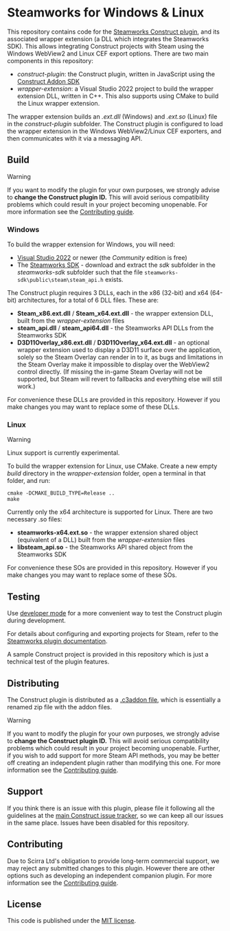 # Steamworks for Windows & Linux

This repository contains code for the [Steamworks Construct plugin](https://www.construct.net/en/make-games/addons/1105/steamworks), and its associated wrapper extension (a DLL which integrates the Steamworks SDK). This allows integrating Construct projects with Steam using the Windows WebView2 and Linux CEF export options. There are two main components in this repository:

- *construct-plugin*: the Construct plugin, written in JavaScript using the [Construct Addon SDK](https://github.com/Scirra/Construct-Addon-SDK)
- *wrapper-extension*: a Visual Studio 2022 project to build the wrapper extension DLL, written in C++. This also supports using CMake to build the Linux wrapper extension.

The wrapper extension builds an *.ext.dll* (Windows) and *.ext.so* (Linux) file in the *construct-plugin* subfolder. The Construct plugin is configured to load the wrapper extension in the Windows WebView2/Linux CEF exporters, and then communicates with it via a messaging API.

## Build

> [!WARNING]
> If you want to modify the plugin for your own purposes, we strongly advise to **change the Construct plugin ID.** This will avoid serious compatibility problems which could result in your project becoming unopenable. For more information see the [Contributing guide](https://github.com/Scirra/Construct-Plugin-Steamworks/blob/main/CONTRIBUTING.md).

### Windows
To build the wrapper extension for Windows, you will need:

- [Visual Studio 2022](https://visualstudio.microsoft.com/downloads/) or newer (the *Community* edition is free)
- The [Steamworks SDK](https://partner.steamgames.com/doc/sdk) - download and extract the *sdk* subfolder in the *steamworks-sdk* subfolder such that the file `steamworks-sdk\public\steam\steam_api.h` exists.

The Construct plugin requires 3 DLLs, each in the x86 (32-bit) and x64 (64-bit) architectures, for a total of 6 DLL files. These are:

- **Steam_x86.ext.dll** / **Steam_x64.ext.dll** - the wrapper extension DLL, built from the *wrapper-extension* files
- **steam_api.dll** / **steam_api64.dll** - the Steamworks API DLLs from the Steamworks SDK
- **D3D11Overlay_x86.ext.dll** / **D3D11Overlay_x64.ext.dll** - an optional wrapper extension used to display a D3D11 surface over the application, solely so the Steam Overlay can render in to it, as bugs and limitations in the Steam Overlay make it impossible to display over the WebView2 control directly. (If missing the in-game Steam Overlay will not be supported, but Steam will revert to fallbacks and everything else will still work.)

For convenience these DLLs are provided in this repository. However if you make changes you may want to replace some of these DLLs.

### Linux

> [!WARNING]
> Linux support is currently experimental.

To build the wrapper extension for Linux, use CMake. Create a new empty *build* directory in the *wrapper-extension* folder, open a terminal in that folder, and run:

```
cmake -DCMAKE_BUILD_TYPE=Release ..
make
```

Currently only the x64 architecture is supported for Linux. There are two necessary .so files:

- **steamworks-x64.ext.so** - the wrapper extension shared object (equivalent of a DLL) built from the *wrapper-extension* files
- **libsteam_api.so** - the Steamworks API shared object from the Steamworks SDK

For convenience these SOs are provided in this repository. However if you make changes you may want to replace some of these SOs.

## Testing

Use [developer mode](https://www.construct.net/en/make-games/manuals/addon-sdk/guide/using-developer-mode) for a more convenient way to test the Construct plugin during development.

For details about configuring and exporting projects for Steam, refer to the [Steamworks plugin documentation](https://www.construct.net/en/make-games/addons/1105/steamworks/documentation).

A sample Construct project is provided in this repository which is just a technical test of the plugin features.

## Distributing

The Construct plugin is distributed as a [.c3addon file](https://www.construct.net/en/make-games/manuals/addon-sdk/guide/c3addon-file), which is essentially a renamed zip file with the addon files.

> [!WARNING]
> If you want to modify the plugin for your own purposes, we strongly advise to **change the Construct plugin ID.** This will avoid serious compatibility problems which could result in your project becoming unopenable. Further, if you wish to add support for more Steam API methods, you may be better off creating an independent plugin rather than modifying this one. For more information see the [Contributing guide](https://github.com/Scirra/Construct-Plugin-Steamworks/blob/main/CONTRIBUTING.md).

## Support

If you think there is an issue with this plugin, please file it following all the guidelines at the [main Construct issue tracker](https://github.com/Scirra/Construct-bugs), so we can keep all our issues in the same place. Issues have been disabled for this repository.

## Contributing

Due to Scirra Ltd's obligation to provide long-term commercial support, we may reject any submitted changes to this plugin. However there are other options such as developing an independent companion plugin. For more information see the [Contributing guide](https://github.com/Scirra/Construct-Plugin-Steamworks/blob/main/CONTRIBUTING.md).

## License

This code is published under the [MIT license](LICENSE).